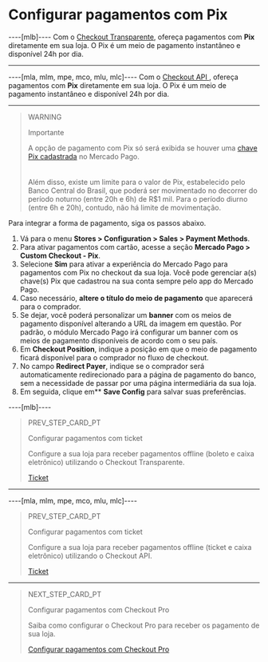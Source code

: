 # Configurar pagamentos com Pix

----[mlb]---- 
Com o [Checkout Transparente](/developers/pt/guides/checkout-api/introduction), ofereça pagamentos com **Pix** diretamente em sua loja. O Pix é um meio de pagamento instantâneo e disponível 24h por dia.

------------

----[mla, mlm, mpe, mco, mlu, mlc]----
Com o [Checkout API ](/developers/pt/guides/checkout-api/introduction), ofereça pagamentos com **Pix** diretamente em sua loja. O Pix é um meio de pagamento instantâneo e disponível 24h por dia.

------------

> WARNING
>
> Importante
> 
> A opção de pagamento com Pix só será exibida se houver uma [chave Pix cadastrada](/developers/pt/guides/checkout-api/receiving-payment-by-pix) no Mercado Pago. </br> 
> </br> <br/>
> Além disso, existe um limite para o valor de Pix, estabelecido pelo Banco Central do Brasil, que poderá ser movimentado no decorrer do período noturno (entre 20h e 6h) de R$1 mil. Para o período diurno (entre 6h e 20h), contudo, não há limite de movimentação.

Para integrar a forma de pagamento, siga os passos abaixo.

1. Vá para o menu **Stores > Configuration > Sales > Payment Methods**.
2. Para ativar pagamentos com cartão, acesse a seção **Mercado Pago > Custom Checkout - Pix**.
3. Selecione **Sim** para ativar a experiência do Mercado Pago para pagamentos com Pix no checkout da sua loja. Você pode gerenciar a(s) chave(s) Pix que cadastrou na sua conta sempre pelo app do Mercado Pago.
4. Caso necessário, **altere o título do meio de pagamento** que aparecerá para o comprador.
5. Se dejar, você poderá personalizar um **banner** com os meios de pagamento disponível alterando a URL da imagem em questão. Por padrão, o módulo Mercado Pago irá configurar um banner com os meios de pagamento disponíveis de acordo com o seu país.
6. Em **Checkout Position**, indique a posição em que o meio de pagamento ficará disponível para o comprador no fluxo de checkout. 
7. No campo **Redirect Payer**,	indique se o comprador será automaticamente redirecionado para a página de pagamento do banco, sem a necessidade de passar por uma página intermediária da sua loja.
8. Em seguida, clique em** **Save Config** para salvar suas preferências.

----[mlb]----
> PREV_STEP_CARD_PT
>
> Configurar pagamentos com ticket
>
> Configure a sua loja para receber pagamentos offline (boleto e caixa eletrônico) utilizando o Checkout Transparente. 
>
> [Ticket](/developers/pt/docs/magento-two/payment-configuration/checkout-api/ticket)
------------

----[mla, mlm, mpe, mco, mlu, mlc]----
> PREV_STEP_CARD_PT
>
> Configurar pagamentos com ticket
>
> Configure a sua loja para receber pagamentos offline (ticket e caixa eletrônico) utilizando o Checkout API. 
>
> [Ticket](/developers/pt/docs/magento-two/payment-configuration/checkout-api/ticket)
------------

> NEXT_STEP_CARD_PT
>
> Configurar pagamentos com Checkout Pro
>
> Saiba como configurar o Checkout Pro para receber os pagamento de sua loja.
>
> [Configurar pagamentos com Checkout Pro](/developers/pt/docs/magento-two/payment-configuration/checkout-pro)